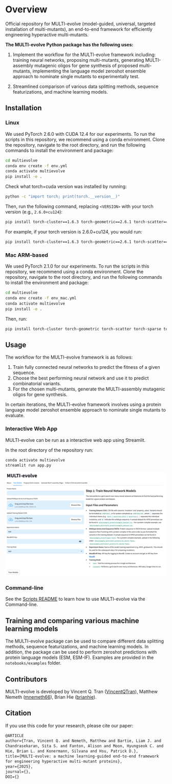 # Overview

Official repository for MULTI-evolve (model-guided, universal, targeted installation of multi-mutants), an end-to-end framework for efficiently engineering hyperactive multi-mutants. 

**The MULTI-evolve Python package has the following uses:**

1. Implement the workflow for the MULTI-evolve framework including: training neural networks, proposing multi-mutants, generating MULTI-assembly mutagenic oligos for gene synthesis of proposed multi-mutants, implementing the language model zeroshot ensemble approach to nominate single mutants to experimentally test.

3. Streamlined comparison of various data splitting methods, sequence featurizations, and machine learning models.

## Installation

### Linux

We used PyTorch 2.6.0 with CUDA 12.4 for our experiments. To run the scripts in this repository, we recommend using a conda environment.  Clone the repository, navigate to the root directory, and run the following commands to install the environment and package:
```bash
cd multievolve
conda env create -f env.yml
conda activate multievolve
pip install -e .
```
Check what torch+cuda version was installed by running:
```bash
python -c "import torch; print(torch.__version__)"
```

Then, run the following command, replacing `<VERSION>` with your torch version (e.g., `2.6.0+cu124`):
```bash
pip install torch-cluster==1.6.3 torch-geometric==2.6.1 torch-scatter==2.1.2 torch-sparse==0.6.18 torch-spline-conv==1.2.2 -f https://data.pyg.org/whl/torch-<VERSION>.html
```

For example, if your torch version is 2.6.0+cu124, you would run:
```bash
pip install torch-cluster==1.6.3 torch-geometric==2.6.1 torch-scatter==2.1.2 torch-sparse==0.6.18 torch-spline-conv==1.2.2 -f https://data.pyg.org/whl/torch-2.6.0+cu124.html
```

### Mac ARM-based

We used PyTorch 2.1.0 for our experiments. To run the scripts in this repository, we recommend using a conda environment.  Clone the repository, navigate to the root directory, and run the following commands to install the environment and package:
```bash
cd multievolve
conda env create -f env_mac.yml
conda activate multievolve
pip install -e .
```
Then, run:
```bash
pip install torch-cluster torch-geometric torch-scatter torch-sparse torch-spline-conv -f https://data.pyg.org/whl/torch-2.1.0+cpu.html
```

## Usage

The workflow for the MULTI-evolve framework is as follows:
1. Train fully connected neural networks to predict the fitness of a given sequence.
2. Choose the best performing neural network and use it to predict combinatorial variants.
3. For the chosen multi-mutants, generate the MULTI-assembly mutagenic oligos for gene synthesis.

In certain iterations, the MULTI-evolve framework involves using a protein language model zeroshot ensemble approach to nominate single mutants to evaluate.

### Interactive Web App

MULTI-evolve can be run as a interactive web app using Streamlit.

In the root directory of the repository run:
```bash
conda activate multievolve
streamlit run app.py
```
![GUI interface image 1](multievolve/streamlit_1.png)

### Command-line

See the [Scripts README](scripts/README.md) to learn how to use MULTI-evolve via the Command-line.

## Training and comparing various machine learning models

The MULTI-evolve package can be used to compare different data splitting methods, sequence featurizations, and machine learning models. In addition, the package can be used to perform zeroshot predictions with protein language models (ESM, ESM-IF). Examples are provided in the ```notebooks/examples``` folder. 

## Contributors

MULTI-evolve is developed by Vincent Q. Tran ([VincentQTran](https://github.com/VincentQTran/)), Matthew Nemeth ([mnemeth66](https://github.com/mnemeth66)), Brian Hie ([brianhie](https://github.com/brianhie)).

## Citation

If you use this code for your research, please cite our paper:

```
@ARTICLE
author={Tran, Vincent Q. and Nemeth, Matthew and Bartie, Liam J. and Chandrasekaran, Sita S. and Fanton, Alison and Moon, Hyungseok C. and Hie, Brian L. and Konermann, Silvana and Hsu, Patrick D.},
title={MULTI-evolve: a machine learning-guided end-to-end framework for engineering hyperactive multi-mutant proteins},
year={2025},
journal={},
DOI={}
```
